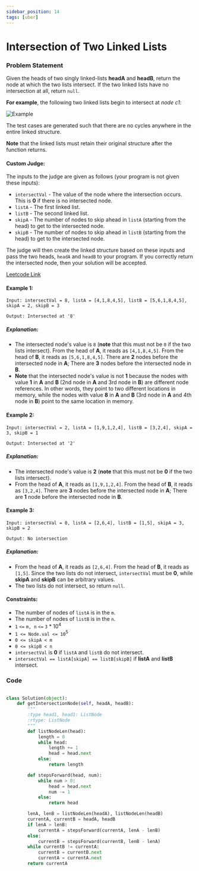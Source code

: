 ```yaml
---
sidebar_position: 14
tags: [uber]
---
```


# Intersection of Two Linked Lists

### Problem Statement

Given the heads of two singly linked-lists **headA** and **headB**, return the node at which the two lists intersect. If the two linked lists have no intersection at all, return `null`.

**For example**, the following two linked lists begin to intersect at _node c1_:

![Example](https://assets.leetcode.com/uploads/2021/03/05/160_statement.png)

The test cases are generated such that there are no cycles anywhere in the entire linked structure.

**Note** that the linked lists must retain their original structure after the function returns.

#### Custom Judge:

The inputs to the judge are given as follows (your program is not given these inputs):

- `intersectVal` - The value of the node where the intersection occurs. This is **0** if there is no intersected node.
- `listA` - The first linked list.
- `listB` - The second linked list.
- `skipA` - The number of nodes to skip ahead in `listA` (starting from the head) to get to the intersected node.
- `skipB` - The number of nodes to skip ahead in `listB` (starting from the head) to get to the intersected node.

The judge will then create the linked structure based on these inputs and pass the two heads, `headA` and `headB` to your program. If you correctly return the intersected node, then your solution will be accepted.

[Leetcode Link](https://leetcode.com/problems/intersection-of-two-linked-lists/)

#### Example 1:

```
Input: intersectVal = 8, listA = [4,1,8,4,5], listB = [5,6,1,8,4,5], skipA = 2, skipB = 3

Output: Intersected at '8'
```

##### Explanation:

- The intersected node's value is `8` (**note** that this must not be `0` if the two lists intersect).
  From the head of **A**, it reads as `[4,1,8,4,5]`. From the head of **B**, it reads as `[5,6,1,8,4,5]`. There are **2** nodes before the intersected node in **A**; There are **3** nodes before the intersected node in **B**.
- **Note** that the intersected node's value is not **1** because the nodes with value **1** in **A** and **B** (2nd node in **A** and 3rd node in **B**) are different node references. In other words, they point to two different locations in memory, while the nodes with value **8** in **A** and **B** (3rd node in **A** and 4th node in **B**) point to the same location in memory.

#### Example 2:

```
Input: intersectVal = 2, listA = [1,9,1,2,4], listB = [3,2,4], skipA = 3, skipB = 1

Output: Intersected at '2'
```

##### Explanation:

- The intersected node's value is **2** (**note** that this must not be **0** if the two lists intersect).
- From the head of **A**, it reads as `[1,9,1,2,4]`. From the head of **B**, it reads as `[3,2,4]`. There are **3** nodes before the intersected node in **A**; There are **1** node before the intersected node in **B**.

#### Example 3:

```
Input: intersectVal = 0, listA = [2,6,4], listB = [1,5], skipA = 3, skipB = 2

Output: No intersection
```

##### Explanation:

- From the head of **A**, it reads as `[2,6,4]`. From the head of **B**, it reads as `[1,5]`. Since the two lists do not intersect, `intersectVal` must be **0**, while **skipA** and **skipB** can be arbitrary values.
- The two lists do not intersect, so return `null`.

#### Constraints:

- The number of nodes of `listA` is in the `m`.
- The number of nodes of `listB` is in the `n`.
- `1` `<=` `m, n` `<=` `3` \* 10<sup>4</sup>
- `1 <= Node.val <= 10`<sup>5</sup>
- `0 <= skipA < m`
- `0 <= skipB < n`
- `intersectVal` is **0** if `listA` and `listB` do not intersect.
- `intersectVal == listA[skipA] == listB[skipB]` if **listA** and **listB** intersect.

### Code

```python title="Python Code"

class Solution(object):
    def getIntersectionNode(self, headA, headB):
        """
        :type head1, head1: ListNode
        :rtype: ListNode
        """
        def listNodeLen(head):
            length = 0
            while head:
                length += 1
                head = head.next
            else:
                return length

        def stepsForward(head, num):
            while num > 0:
                head = head.next
                num -= 1
            else:
                return head

        lenA, lenB = listNodeLen(headA), listNodeLen(headB)
        currentA, currentB = headA, headB
        if lenA > lenB:
            currentA = stepsForward(currentA, lenA - lenB)
        else:
            currentB = stepsForward(currentB, lenB - lenA)
        while currentB != currentA:
            currentB = currentB.next
            currentA = currentA.next
        return currentA
```
